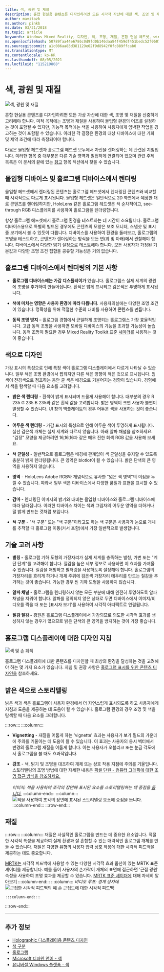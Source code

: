 ```yaml
---
title: 색, 광원 및 재질
description: 혼합 현실용 콘텐츠를 디자인하려면 모든 시각적 자산에 대한 색, 조명 및 재질을 신중하게 고려해야 합니다.
author: mavitazk
ms.author: pinkb
ms.date: 03/21/2018
ms.topic: article
keywords: Windows Mixed Reality, 디자인, 색, 조명, 재질, 혼합 현실 헤드셋, windows mixed reality 헤드셋, 가상 현실 헤드셋, HoloLens, MRTK, Mixed Reality Toolkit
ms.openlocfilehash: 50789faa44e6786c0d9fd0b146daa84f459df451bedc52f06073e742ea8064a0
ms.sourcegitcommit: a1c086aa83d381129e62f9d8942f0fc889ffcab0
ms.translationtype: MT
ms.contentlocale: ko-KR
ms.lasthandoff: 08/05/2021
ms.locfileid: "115219868"
---
```

# <a name="color-light-and-materials"></a>색, 광원 및 재질

![색, 광원 및 재질](images/RemoteRendering.jpg)

혼합 현실용 콘텐츠를 디자인하려면 모든 가상 자산에 대한 색, 조명 및 재질을 신중하게 고려해야 합니다. 미적 목적에는 조명과 재질을 사용하여 몰입형 환경의 어조를 설정하는 것이 포함될 수 있지만, 기능적 목적에는 색을 사용하여 사용자에게 임박한 작업을 경고하는 것이 포함될 수 있습니다. 이러한 각 결정은 환경의 대상 디바이스에 대한 기회 및 제약 조건에 따라 측정되어야 합니다.

다음은 몰입형 헤드셋과 홀로그램 헤드셋 모두에서 자산을 렌더링하는 데 관련된 지침입니다. 이러한 항목 중 대부분은 다른 기술 영역과 밀접하게 연결되어 있으며 관련 주제 목록은 이 문서의 끝에 있는 [참고](color-light-and-materials.md#see-also) 항목 섹션에서 찾을 수 있습니다.

## <a name="rendering-on-immersive-vs-holographic-devices"></a>몰입형 디바이스 및 홀로그램 디바이스에서 렌더링

몰입형 헤드셋에서 렌더링된 콘텐츠는 홀로그램 헤드셋에서 렌더링된 콘텐츠와 비교할 때 시각적으로 다르게 표시됩니다. 몰입형 헤드셋은 일반적으로 2D 화면에서 예상한 대로 콘텐츠를 렌더링하지만, HoloLens 같은 홀로그램 헤드셋은 색 순차적이고, see-through RGB 디스플레이를 사용하여 홀로그램을 렌더링합니다.

항상 홀로그램 헤드셋에서 홀로그램 환경을 테스트하는 데 시간이 소요됩니다. 홀로그램 디바이스용으로 특별히 빌드된 경우에도 콘텐츠의 모양은 보조 모니터, 스냅샷 및 표시줄 보기에서 볼 수 있듯이 다릅니다. 디바이스를 사용하여 환경을 둘러보고, 홀로그램의 조명을 테스트하고, 콘텐츠가 렌더링하는 방식을 모든 면(위 및 아래)에서 관찰해야 합니다. 디바이스에서 다양한 밝기 설정으로 테스트해야 합니다. 모든 사용자가 가정된 기본값과 다양한 조명 조건 집합을 공유할 가능성은 거의 없습니다.

## <a name="fundamentals-of-rendering-on-holographic-devices"></a>홀로그램 디바이스에서 렌더링의 기본 사항

* **홀로그램 디바이스에는 가감 디스플레이가** 있습니다. 홀로그램스 실제 세계의 광원에 조명을 추가하여 만들어집니다. 흰색은 밝게 표시되고 검은색은 투명하게 표시됩니다.

* **색에 미치는 영향은 사용자 환경에 따라 다릅니다.** 사용자의실에는 다양한 조명 조건이 있습니다. 명확성을 위해 적절한 수준의 대비를 사용하여 콘텐츠를 만듭니다.

* **동적 조명 방지** – 홀로그램 경험에서 균일하게 조명되는 홀로그램스 가장 효율적입니다. 고급 동적 조명을 사용하면 모바일 디바이스의 기능을 초과할 가능성이 높습니다. 동적 조명이 필요한 경우 Mixed Reality Toolkit 표준 [셰이더](https://github.com/microsoft/MixedRealityToolkit-Unity/blob/mrtk_release/Documentation/README_MRTKStandardShader.md)를 사용하는 것이 좋습니다. 

## <a name="designing-with-color"></a>색으로 디자인

가감 표시의 특성으로 인해 특정 색이 홀로그램 디스플레이에서 다르게 나타날 수 있습니다. 일부 색은 조명 환경에서 팝되지만 다른 색은 영향이 적은 것으로 표시됩니다. 웜 색이 전경색으로 점프하는 동안 쿨 색은 배경으로 기울어지는 경향이 있습니다. 경험에서 색을 탐색할 때 다음 요소를 고려합니다.

* **밝은 색 렌더링** - 흰색이 밝게 표시되며 드물게 사용해야 합니다. 대부분의 경우 R 235 G 235 B 235와 같은 흰색 값을 고려합니다. 밝은 영역이 크면 사용자 불편이 발생할 수 있습니다. UI 창의 백플레이트의 경우 어두운 색을 사용하는 것이 좋습니다.

* **어두운 색 렌더링** - 가감 표시의 특성으로 인해 어두운 색이 투명하게 표시됩니다. 실선 검은색 개체는 실제 세계와 다르지 않습니다. 아래 알파 채널을 참조하세요. "검정" 모양을 제공하려면 16,16,16과 같은 매우 진한 회색 RGB 값을 사용해 보세요.

* **색 균일성** - 일반적으로 홀로그램은 배경에 관계없이 색 균일성을 유지할 수 있도록 충분히 밝게 렌더링됩니다. 큰 영역은 blotlot이 될 수 있습니다. 밝은 단색의 큰 영역을 사용하지 않습니다.

* **영역** - HoloLens Adobe RGB와 개념적으로 유사한 "넓은 색 영역"의 이점을 누릴 수 있습니다. 따라서 일부 색은 디바이스에서 다양한 품질과 표현을 표시할 수 있습니다.

* **감마** - 렌더링된 이미지의 밝기와 대비는 몰입형 디바이스와 홀로그램 디바이스에 따라 달라집니다. 이러한 디바이스 차이는 색과 그림자의 어두운 영역을 더하거나 덜 밝게 만드는 것처럼 보입니다.

* **색 구분** - "색 구분" 또는 "색 구분"이라고도 하는 색 구분은 사용자가 눈으로 개체를 추적할 때 홀로그램 이동(커서 포함)에서 가장 일반적으로 발생합니다.

## <a name="technical-considerations"></a>기술 고려 사항

* **별칭 -** 홀로그램 기하 도형의 가장자리가 실제 세계를 충족하는 별칭, 가변 또는 "계단 단계"를 고려해야 합니다. 질감을 높은 세부 정보로 사용하면 이 효과를 가져올 수 있습니다. 질감을 매핑하고 필터링을 사용하도록 설정해야 합니다. 홀로그램의 가장자리를 흐리게 하거나 개체 주위에 검은색 가장자리 테두리를 만드는 질감을 추가하는 것이 좋습니다. 가능한 경우 씬 기하 도형을 사용하지 않습니다.

* **알파 채널** - 홀로그램을 렌더링하지 않는 모든 부분에 대해 완전히 투명하도록 알파 채널을 지워야 합니다. 알파를 정의되지 않은 상태로 두면 디바이스에서 이미지/비디오를 찍을 때 또는 [표시자 보기'를 사용하여 시각적 아티팩트로 연결됩니다.

* **질감 질감 -** 광원은 홀로그램 디스플레이에서 가감되므로 의도한 시각적 효과를 생성하지 않는 경우가 많으므로 밝은 단색의 큰 영역을 방지하는 것이 가장 좋습니다.

## <a name="design-guidelines-for-holographic-display"></a>홀로그램 디스플레이에 대한 디자인 지침

![색 및 손 폐색](images/color_handocclusion.jpg)

홀로그램 디스플레이에 대한 콘텐츠를 디자인할 때 최상의 환경을 달성하는 것을 고려해야 하는 몇 가지 요소가 있습니다. 지침 및 권장 사항은 [홀로그램 표시를 위한 콘텐츠 디자인을](designing-content-for-holographic-display.md) 참조하세요.

## <a name="storytelling-with-light-and-color"></a>밝은 색으로 스토리텔링

밝은 색과 색은 홀로그램이 사용자 환경에서 더 자연스럽게 표시되도록 하고 사용자에게 지침과 도움을 제공하는 데 도움이 될 수 있습니다. 홀로그램 환경의 경우 조명 및 색을 탐색할 때 다음 요소를 고려합니다.

:::row:::
    :::column:::
* **Vignetting** - 재질을 어둡게 하는 'vignette' 효과는 사용자가 보기 필드의 가운데에 주의를 기울이는 데 도움이 될 수 있습니다. 이 효과는 사용자의 응시 벡터에서 반경의 홀로그램 재질을 어둡게 합니다. 이는 사용자가 오블리크 또는 눈금 각도에서 홀로그램을 볼 때도 효과적입니다.

* **강조** - 색, 밝기 및 조명을 대조하여 개체 또는 상호 작용 지점에 주의를 기울입니다. 스토리텔링의 조명 방법에 대한 자세한 내용은 [픽셀 단원 - 컴퓨터 그래픽에 대한 조명 접근 방식을 참조하세요.](http://media.siggraph.org/education/cgsource/Archive/ConfereceCourses/S96/course30.pdf)<br>
        <br>
        *이미지: 색을 사용하여 조각의 장면에 표시된 요소를 스토리텔링하는 데 중점을 [둡니다.](https://www.microsoft.com/p/fragments/9nblggh5ggm8)*
    :::column-end:::
        :::column:::
        ![색을 사용하여 조각의 장면에 표시된 스토리텔링 요소에 중점을 둡니다.](images/640px-fragments.jpg)<br>
    :::column-end:::
:::row-end:::

## <a name="materials"></a>재질

:::row:::
    :::column:::
재질은 사실적인 홀로그램을 만드는 데 중요한 요소입니다. 적절한 시각적 특성을 제공하여 실제 환경과 잘 혼합할 수 있는 매력적인 홀로그램 개체를 만들 수 있습니다. 재질은 다양한 유형의 사용자 입력 상호 작용에 대한 시각적 피드백을 제공하는 데도 중요합니다.  

[MRTK는](https://github.com/Microsoft/MixedRealityToolkit-Unity) 시각적 피드백에 사용할 수 있는 다양한 시각적 효과 옵션이 있는 MRTK 표준 셰이더를 제공합니다. 예를 들어 사용자의 손가락이 개체의 표면에 접근하면 '근접 광원' 속성을 사용하여 조명 효과를 제공할 수 있습니다. [MRTK 표준 셰이더에](/windows/mixed-reality/mrtk-unity/features/rendering/mrtk-standard-shader) 대해 자세히 알아보기
    :::column-end:::
        :::column:::
    *비디오 루프: 경계 상자에* 
     ![ 근접한 시각적 피드백의 예 손 근접도에 대한 시각적 피드백](images/HoloLens2_Proximity.gif)

    :::column-end:::
:::row-end:::
<br>

---

## <a name="see-also"></a>추가 정보
* [Holographic 디스플레이용 콘텐츠 디자인](designing-content-for-holographic-display.md)
* [색 구분](../develop/platform-capabilities-and-apis/hologram-stability.md#color-separation)
* [홀로그램](../discover/hologram.md)
* [Microsoft 디자인 언어 - 색](https://www.microsoft.com/design/color)
* [유니버설 Windows 플랫폼 - 색](/windows/uwp/style/color)